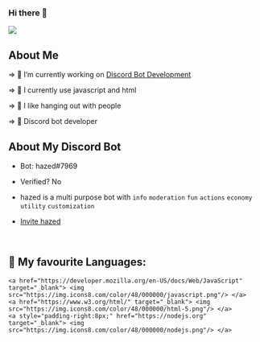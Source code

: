 ### Hi there 👋



<img src="https://discord.c99.nl/widget/theme-2/676051070308450344.png"/>

   
## About Me

⇒ 🔭 I’m currently working on [Discord Bot Development](https://discord.com/developers/applications)

⇒ 🌱 I currently use javascript and html

⇒ 👯 I like hanging out with people

⇒ 🤖 Discord bot developer

## About My Discord Bot

- Bot: hazed#7969
- Verified? No
- hazed is a multi purpose bot with `info` `moderation` `fun` `actions` `economy` `utility` `customization`

- [Invite hazed](https://discord.com/api/oauth2/authorize?client_id=905226557772136459&permissions=8&scope=bot)



  <br/>
  
## 🚀 My favourite Languages:

<p align="left"> 

    <a href="https://developer.mozilla.org/en-US/docs/Web/JavaScript" target="_blank"> <img src="https://img.icons8.com/color/48/000000/javascript.png"/> </a> 
    <a href="https://www.w3.org/html/" target="_blank"> <img src="https://img.icons8.com/color/48/000000/html-5.png"/> </a> 
    <a style="padding-right:8px;" href="https://nodejs.org" target="_blank"> <img src="https://img.icons8.com/color/48/000000/nodejs.png"/> </a>      
</p>

